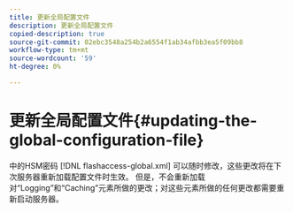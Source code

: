 ```yaml
---
title: 更新全局配置文件
description: 更新全局配置文件
copied-description: true
source-git-commit: 02ebc3548a254b2a6554f1ab34afbb3ea5f09bb8
workflow-type: tm+mt
source-wordcount: '59'
ht-degree: 0%

---
```


# 更新全局配置文件{#updating-the-global-configuration-file}

中的HSM密码 [!DNL flashaccess-global.xml] 可以随时修改，这些更改将在下次服务器重新加载配置文件时生效。 但是，不会重新加载对“Logging”和“Caching”元素所做的更改；对这些元素所做的任何更改都需要重新启动服务器。
